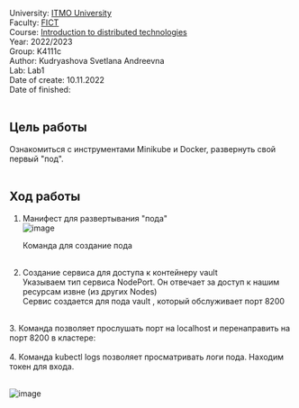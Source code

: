 University: [ITMO University](https://itmo.ru/ru/) <br>
Faculty: [FICT](https://fict.itmo.ru) <br>
Course: [Introduction to distributed technologies](https://github.com/itmo-ict-faculty/introduction-to-distributed-technologies) <br>
Year: 2022/2023 <br>
Group: K4111c <br>
Author: Kudryashova Svetlana Andreevna <br>
Lab: Lab1 <br>
Date of create: 10.11.2022 <br>
Date of finished: <br>
<br>
## Цель работы <br>
Ознакомиться с инструментами Minikube и Docker, развернуть свой первый "под".<br>
<br>
## Ход работы<br>
1. Манифест для развертывания "пода"<br>
![image](https://user-images.githubusercontent.com/113091328/205375421-8c289eac-bd94-4b04-af46-c650bb762e31.png)

   Команда для создание пода <br> <br>
2. Создание сервиса для доступа к контейнеру vault <br>
Указываем тип сервиса NodePort. Он отвечает за доступ к нашим ресурсам извне (из других Nodes) <br>
Сервис создается для пода vault , который обслуживает порт 8200 <br>
 <br>
3. Команда позволяет прослушать порт на localhost и перенаправить на порт 8200 в кластере:<br>
 <br>
 4. Команда kubectl logs позволяет просматривать логи пода. Находим токен для входа. <br>
 <br>

![image](https://user-images.githubusercontent.com/113091328/205379641-d2a3e97f-f866-446b-8b86-9a2ac16b3353.png)
<br>
